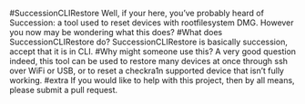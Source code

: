 #SuccessionCLIRestore 
Well, if your here, you’ve probably heard of Succession: a tool used to reset devices with rootfilesystem DMG. However you now may be wondering what this does?
#What does SuccessionCLIRestore do?
SuccessionCLIRestore is basically succession, accept that it is in CLI. 
#Why might someone use this?
A very good question indeed, this tool can be used to restore many devices at once through ssh over WiFi or USB, or to reset a checkra1n supported  device that isn’t fully working. 
#extra 
If you would like to help with this project, then by all means, please submit a pull request.      